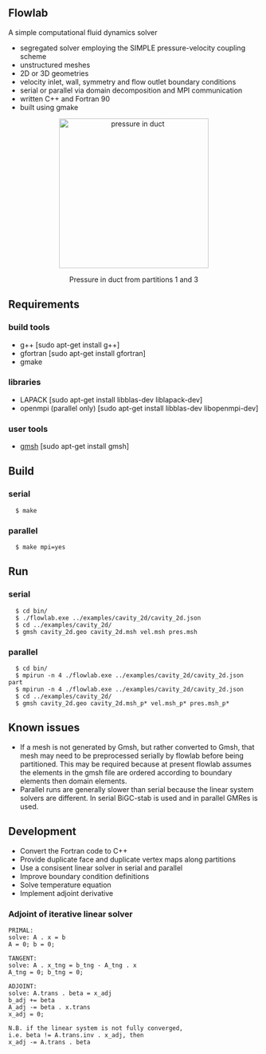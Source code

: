 ## Flowlab
A simple computational fluid dynamics solver
* segregated solver employing the SIMPLE pressure-velocity coupling scheme
* unstructured meshes
* 2D or 3D geometries
* velocity inlet, wall, symmetry and flow outlet boundary conditions
* serial or parallel via domain decomposition and MPI communication
* written C++ and Fortran 90
* built using gmake

<p align="center">
<img src="https://cloud.githubusercontent.com/assets/2945268/6922756/6699101c-d7c5-11e4-85c4-f4c1cceb1cc1.png" alt="pressure in duct" align="middle" width="300" style="border:2px">
<p align="center">Pressure in duct from partitions 1 and 3</p>
</p>

## Requirements
### build tools
* g++ [sudo apt-get install g++]
* gfortran [sudo apt-get install gfortran]
* gmake

### libraries
* LAPACK [sudo apt-get install libblas-dev liblapack-dev]
* openmpi (parallel only) [sudo apt-get install libblas-dev libopenmpi-dev]

### user tools
* [gmsh](http://geuz.org/gmsh/) [sudo apt-get install gmsh]


## Build
### serial
```
  $ make
```

### parallel
```
  $ make mpi=yes
```


## Run
### serial
```
  $ cd bin/
  $ ./flowlab.exe ../examples/cavity_2d/cavity_2d.json
  $ cd ../examples/cavity_2d/
  $ gmsh cavity_2d.geo cavity_2d.msh vel.msh pres.msh
```

### parallel
```
  $ cd bin/
  $ mpirun -n 4 ./flowlab.exe ../examples/cavity_2d/cavity_2d.json part
  $ mpirun -n 4 ./flowlab.exe ../examples/cavity_2d/cavity_2d.json
  $ cd ../examples/cavity_2d/
  $ gmsh cavity_2d.geo cavity_2d.msh_p* vel.msh_p* pres.msh_p*
```


## Known issues
* If a mesh is not generated by Gmsh, but rather converted to Gmsh, that mesh may need to be preprocessed serially by flowlab before being partitioned. This may be required because at present flowlab assumes the elements in the gmsh file are ordered according to boundary elements then domain elements.
* Parallel runs are generally slower than serial because the linear system solvers are different. In serial BiGC-stab is used and in parallel GMRes is used.


## Development
* Convert the Fortran code to C++
* Provide duplicate face and duplicate vertex maps along partitions
* Use a consisent linear solver in serial and parallel
* Improve boundary condition definitions
* Solve temperature equation
* Implement adjoint derivative

### Adjoint of iterative linear solver
```
PRIMAL:
solve: A . x = b
A = 0; b = 0;

TANGENT:
solve: A . x_tng = b_tng - A_tng . x
A_tng = 0; b_tng = 0;

ADJOINT:
solve: A.trans . beta = x_adj
b_adj += beta
A_adj -= beta . x.trans
x_adj = 0;

N.B. if the linear system is not fully converged,
i.e. beta != A.trans.inv . x_adj, then
x_adj -= A.trans . beta
```
